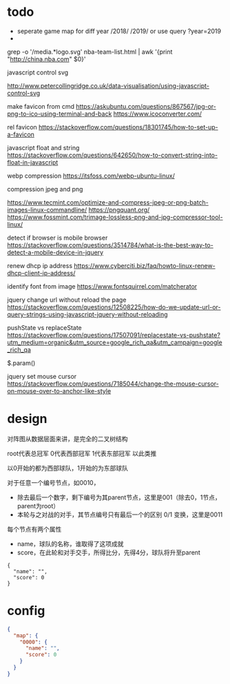 # todo

- seperate game map for diff year   /2018/ /2019/  or use query ?year=2019
- 

grep  -o '/media.*logo.svg' nba-team-list.html  | awk '{print "http://china.nba.com" $0}'


javascript control svg

http://www.petercollingridge.co.uk/data-visualisation/using-javascript-control-svg



make favicon from cmd
https://askubuntu.com/questions/867567/jpg-or-png-to-ico-using-terminal-and-back
https://www.icoconverter.com/


rel favicon
https://stackoverflow.com/questions/18301745/how-to-set-up-a-favicon



javascript float and string
https://stackoverflow.com/questions/642650/how-to-convert-string-into-float-in-javascript



webp compression
https://itsfoss.com/webp-ubuntu-linux/


compression jpeg and png

https://www.tecmint.com/optimize-and-compress-jpeg-or-png-batch-images-linux-commandline/
https://pngquant.org/
https://www.fossmint.com/trimage-lossless-png-and-jpg-compressor-tool-linux/



detect if browser is mobile browser
https://stackoverflow.com/questions/3514784/what-is-the-best-way-to-detect-a-mobile-device-in-jquery



renew dhcp ip address
https://www.cyberciti.biz/faq/howto-linux-renew-dhcp-client-ip-address/


identify font from image
https://www.fontsquirrel.com/matcherator



jquery change url without reload the page
https://stackoverflow.com/questions/12508225/how-do-we-update-url-or-query-strings-using-javascript-jquery-without-reloading

pushState vs replaceState
https://stackoverflow.com/questions/17507091/replacestate-vs-pushstate?utm_medium=organic&utm_source=google_rich_qa&utm_campaign=google_rich_qa

$.param()



jquery set mouse cursor
https://stackoverflow.com/questions/7185044/change-the-mouse-cursor-on-mouse-over-to-anchor-like-style





# design

对阵图从数据层面来讲，是完全的二叉树结构

root代表总冠军
0代表西部冠军
1代表东部冠军
以此类推


以0开始的都为西部球队，1开始的为东部球队

对于任意一个编号节点，如0010，
- 除去最后一个数字，剩下编号为其parent节点，这里是001（除去0，1节点，parent为root）
- 本轮与之对战的对手，其节点编号只有最后一个的区别 0/1 变换，这里是0011

每个节点有两个属性
- name，球队的名称，谁取得了这项成就
- score，在此轮和对手交手，所得比分，先得4分，球队将升至parent
```
{
  "name": "",
  "score": 0
}
```

# config

```json
{
  "map": {
    "0000": {
      "name": "",
      "score": 0
    }
  }
}
```
